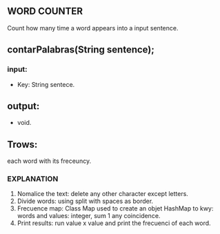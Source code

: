 ## WORD COUNTER

Count how many time a word appears into a input sentence.

## contarPalabras(String sentence);
### input: 
- Key: String sentece.
## output: 
- void.
## Trows:
each word with its freceuncy.


### EXPLANATION

1. Nomalice the text: delete any other character except letters.
2. Divide words: using split with spaces as border.
3. Frecuence map: Class Map used to create an objet HashMap to kwy: words and values: integer, sum 1 any coincidence.
4. Print results: run value x value and print the frecuenci of each word.

